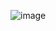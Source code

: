 ![image](https://github.com/Jaiminkapopara/map-pin/assets/88267997/173937b6-1bdc-4ff5-9cbb-97bb59c52199)
